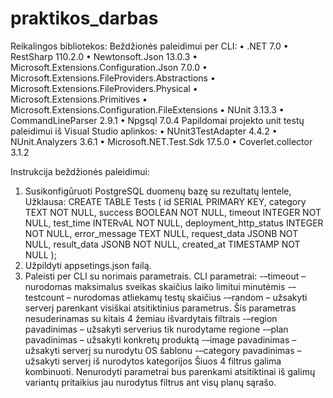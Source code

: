 # praktikos_darbas
Reikalingos bibliotekos:
Beždžionės paleidimui per CLI:
•	.NET 7.0
•	RestSharp 110.2.0
•	Newtonsoft.Json 13.0.3
•	Microsoft.Extensions.Configuration.Json 7.0.0
•	Microsoft.Extensions.FileProviders.Abstractions
•	Microsoft.Extensions.FileProviders.Physical
•	Microsoft.Extensions.Primitives
•	Microsoft.Extensions.Configuration.FileExtensions
•	NUnit 3.13.3
•	CommandLineParser 2.9.1
•	Npgsql 7.0.4
Papildomai projekto unit testų paleidimui iš Visual Studio aplinkos:
•	NUnit3TestAdapter 4.4.2
•	NUnit.Analyzers 3.6.1
•	Microsoft.NET.Test.Sdk 17.5.0
•	Coverlet.collector 3.1.2

Instrukcija beždžionės paleidimui:
1) Susikonfigūruoti PostgreSQL duomenų bazę su rezultatų lentele,
Užklausa:
CREATE TABLE Tests
(
    id SERIAL PRIMARY KEY,
    category TEXT NOT NULL,
    success BOOLEAN NOT NULL,
    timeout INTEGER NOT NULL,
    test_time INTERvAL NOT NULL,
   deployment_http_status INTEGER NOT NULL,
    error_message TEXT NULL,
    request_data JSONB NOT NULL,
    result_data JSONB NOT NULL,
    created_at TIMESTAMP NOT NULL 
);
2) Užpildyti appsetings.json failą.
3) Paleisti per CLI su norimais parametrais.
CLI parametrai:
-–timeout – nurodomas maksimalus sveikas skaičius laiko limitui minutėmis
-–testcount – nurodomas atliekamų testų skaičius
-–random – užsakyti serverį parenkant visiškai atsitiktinius parametrus. Šis parametras nesuderinamas su kitais 4 žemiau išvardytais filtrais
-–region pavadinimas – užsakyti serverius tik nurodytame regione
-–plan pavadinimas – užsakyti konkretų produktą
-–image pavadinimas – užsakyti serverį su nurodytu OS šablonu
-–category pavadinimas – užsakyti serverį iš nurodytos kategorijos
 Šiuos 4 filtrus galima kombinuoti. Nenurodyti parametrai bus parenkami atsitiktinai iš galimų variantų pritaikius jau nurodytus filtrus ant visų planų sąrašo.